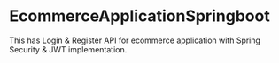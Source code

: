 # EcommerceApplicationSpringboot

This has Login & Register API for ecommerce application with Spring Security & JWT implementation.

